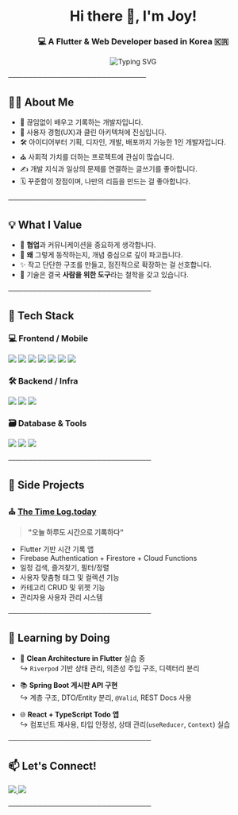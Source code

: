 <h1 align="center">Hi there 👋, I'm Joy!</h1>
<h3 align="center">💻 A Flutter & Web Developer based in Korea 🇰🇷</h3>

<p align="center">
  <img src="https://readme-typing-svg.demolab.com?font=Fira+Code&weight=500&size=18&pause=1000&color=00BFFF&center=true&vCenter=true&width=435&lines=Passionate+about+clean+code+and+UX;Building+apps+that+inspire+people;Let's+build+with+purpose+%F0%9F%92%A1" alt="Typing SVG" />
</p>

────────────────────────────

## 👨‍💻 About Me

- 🌱 끊임없이 배우고 기록하는 개발자입니다.
- 🌼 사용자 경험(UX)과 클린 아키텍처에 진심입니다.
- 🛠 아이디어부터 기획, 디자인, 개발, 배포까지 가능한 1인 개발자입니다.
- ⛪ 사회적 가치를 더하는 프로젝트에 관심이 많습니다.
- ✍️ 개발 지식과 일상의 문제를 연결하는 글쓰기를 좋아합니다.
- 🗓️ 꾸준함이 장점이며, 나만의 리듬을 만드는 걸 좋아합니다.


────────────────────────────

## 💡 What I Value

- 🤝 **협업**과 커뮤니케이션을 중요하게 생각합니다.
- 🧠 **왜** 그렇게 동작하는지, 개념 중심으로 깊이 파고듭니다.
- ✨ 작고 단단한 구조를 만들고, 점진적으로 확장하는 걸 선호합니다.
- 🧭 기술은 결국 **사람을 위한 도구**라는 철학을 갖고 있습니다.

─────────────────────────────



## 🧰 Tech Stack

### 💻 Frontend / Mobile
<p>
  <img src="https://img.shields.io/badge/Flutter-02569B?style=flat&logo=flutter&logoColor=white"/>
  <img src="https://img.shields.io/badge/Dart-0175C2?style=flat&logo=dart&logoColor=white"/>
  <img src="https://img.shields.io/badge/React-61DAFB?style=flat&logo=react&logoColor=black"/>
  <img src="https://img.shields.io/badge/TypeScript-3178C6?style=flat&logo=typescript&logoColor=white"/>
  <img src="https://img.shields.io/badge/JavaScript-F7DF1E?style=flat&logo=javascript&logoColor=black"/>
  <img src="https://img.shields.io/badge/HTML5-E34F26?style=flat&logo=html5&logoColor=white"/>
  <img src="https://img.shields.io/badge/CSS3-1572B6?style=flat&logo=css3&logoColor=white"/>
</p>

### 🛠 Backend / Infra
<p>
  <img src="https://img.shields.io/badge/Node.js-339933?style=flat&logo=node.js&logoColor=white"/>
  <img src="https://img.shields.io/badge/Spring Boot-6DB33F?style=flat&logo=springboot&logoColor=white"/>
  <img src="https://img.shields.io/badge/Kotlin-7F52FF?style=flat&logo=kotlin&logoColor=white"/>
</p>

### 🗃️ Database & Tools
<p>
  <img src="https://img.shields.io/badge/Firebase-FFCA28?style=flat&logo=firebase&logoColor=black"/>
  <img src="https://img.shields.io/badge/PostgreSQL-4169E1?style=flat&logo=postgresql&logoColor=white"/>
  <img src="https://img.shields.io/badge/GitHub Actions-2088FF?style=flat&logo=githubactions&logoColor=white"/>
</p>

─────────────────────────────



## 📌 Side Projects

### ⛪ [The Time Log.today](https://thetimelog.today)
> **"오늘 하루도 시간으로 기록하다"**  

- Flutter 기반 시간 기록 앱  
- Firebase Authentication + Firestore + Cloud Functions  
- 일정 검색, 즐겨찾기, 필터/정렬  
- 사용자 맞춤형 태그 및 컬렉션 기능  
- 카테고리 CRUD 및 위젯 기능  
- 관리자용 사용자 관리 시스템

─────────────────────────────



## 📘 Learning by Doing
- 🔧 **Clean Architecture in Flutter** 실습 중  
  ↪ `Riverpod` 기반 상태 관리, 의존성 주입 구조, 디렉터리 분리
  
- 📚 **Spring Boot 게시판 API 구현**  
  ↪ 계층 구조, DTO/Entity 분리, `@Valid`, REST Docs 사용
  
- 🌐 **React + TypeScript Todo 앱**  
  ↪ 컴포넌트 재사용, 타입 안정성, 상태 관리(`useReducer`, `Context`) 실습  

─────────────────────────────



## 📫 Let's Connect!

<p>
  <a href="mailto:comely1515@gmail.com">
    <img src="https://img.shields.io/badge/Email-comely1515@gmail.com-D14836?style=flat&logo=gmail&logoColor=white"/>
  </a>
  <a href="https://velog.io/@comely_15/posts" target="_blank">
    <img src="https://img.shields.io/badge/Velog-Blog-20C997?style=flat&logo=velog&logoColor=white"/>
  </a>
</p>

─────────────────────────────




